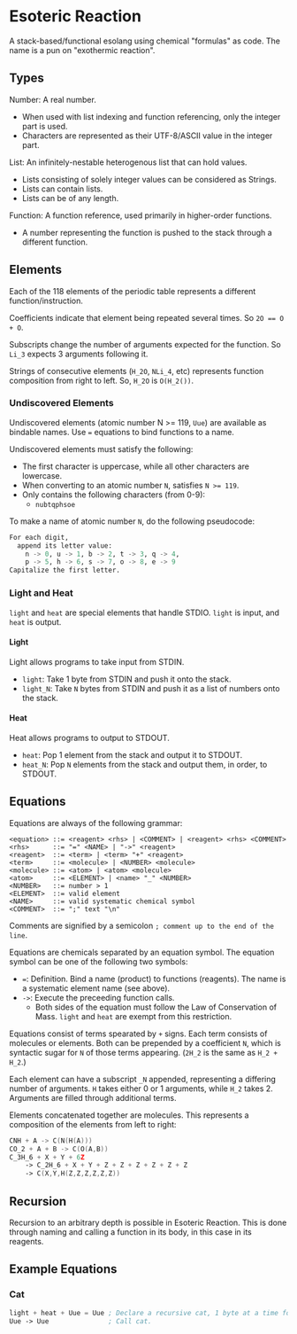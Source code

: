 # Esoteric Reaction

A stack-based/functional esolang using chemical "formulas" as code. The name is a pun on "exothermic reaction".

## Types

Number: A real number.

* When used with list indexing and function referencing, only the integer part is used.
* Characters are represented as their UTF-8/ASCII value in the integer part.

List: An infinitely-nestable heterogenous list that can hold values.

* Lists consisting of solely integer values can be considered as Strings.
* Lists can contain lists.
* Lists can be of any length.

Function: A function reference, used primarily in higher-order functions.

* A number representing the function is pushed to the stack through a different function.

## Elements

Each of the 118 elements of the periodic table represents a different function/instruction.

Coefficients indicate that element being repeated several times. So `2O == O + O`.

Subscripts change the number of arguments expected for the function. So `Li_3` expects 3 arguments following it.

Strings of consecutive elements (`H_2O`, `NLi_4`, etc) represents function composition from right to left. So, `H_2O` is `O(H_2())`.

### Undiscovered Elements

Undiscovered elements (atomic number N >= 119, `Uue`) are available as bindable names. Use `=` equations to bind functions to a name.

Undiscovered elements must satisfy the following:

* The first character is uppercase, while all other characters are lowercase.
* When converting to an atomic number `N`, satisfies `N >= 119`.
* Only contains the following characters (from 0-9):
  * `nubtqphsoe`

To make a name of atomic number `N`, do the following pseudocode:

``` python
For each digit,
  append its letter value:
    n -> 0, u -> 1, b -> 2, t -> 3, q -> 4,
    p -> 5, h -> 6, s -> 7, o -> 8, e -> 9
Capitalize the first letter.
```

### Light and Heat

`light` and `heat` are special elements that handle STDIO. `light` is input, and `heat` is output.

#### Light

Light allows programs to take input from STDIN.

* `light`: Take 1 byte from STDIN and push it onto the stack.
* `light_N`: Take `N` bytes from STDIN and push it as a list of numbers onto the stack.

#### Heat

Heat allows programs to output to STDOUT.

* `heat`: Pop 1 element from the stack and output it to STDOUT.
* `heat_N`: Pop `N` elements from the stack and output them, in order, to STDOUT.

## Equations

Equations are always of the following grammar:

```bnf
<equation> ::= <reagent> <rhs> | <COMMENT> | <reagent> <rhs> <COMMENT>
<rhs>      ::= "=" <NAME> | "->" <reagent>
<reagent>  ::= <term> | <term> "+" <reagent>
<term>     ::= <molecule> | <NUMBER> <molecule>
<molecule> ::= <atom> | <atom> <molecule>
<atom>     ::= <ELEMENT> | <name> "_" <NUMBER>
<NUMBER>   ::= number > 1
<ELEMENT>  ::= valid element
<NAME>     ::= valid systematic chemical symbol
<COMMENT>  ::= ";" text "\n"
```

Comments are signified by a semicolon `; comment up to the end of the line`.

Equations are chemicals separated by an equation symbol. The equation symbol can be one of the following two symbols:

* `=`: Definition. Bind a name (product) to functions (reagents). The name is a systematic element name (see above).
* `->`: Execute the preceeding function calls.
  * Both sides of the equation must follow the Law of Conservation of Mass. `light` and `heat` are exempt from this restriction.

Equations consist of terms spearated by `+` signs. Each term consists of molecules or elements. Both can be prepended by a coefficient `N`, which is syntactic sugar for `N` of those terms appearing. (`2H_2` is the same as `H_2 + H_2`.)

Each element can have a subscript `_N` appended, representing a differing number of arguments. `H` takes either 0 or 1 arguments, while `H_2` takes 2. Arguments are filled through additional terms.

Elements concatenated together are molecules. This represents a composition of the elements from left to right:

```asm
CNH + A -> C(N(H(A)))
CO_2 + A + B -> C(O(A,B))
C_3H_6 + X + Y + 6Z
    -> C_2H_6 + X + Y + Z + Z + Z + Z + Z + Z
    -> C(X,Y,H(Z,Z,Z,Z,Z,Z))
```

## Recursion

Recursion to an arbitrary depth is possible in Esoteric Reaction. This is done through naming and calling a function in its body, in this case in its reagents. 

## Example Equations

### Cat

```lisp
light + heat + Uue = Uue ; Declare a recursive cat, 1 byte at a time forever.
Uue -> Uue               ; Call cat.
```
